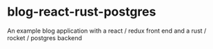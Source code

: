 # blog-react-rust-postgres
An example blog application with a react / redux front end and a rust / rocket / postgres backend
